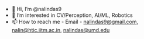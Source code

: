 - 👋 Hi, I’m @nalindas9
- 👀 I’m interested in CV/Perception, AI/ML, Robotics
- 📫 How to reach me - Email - nalindas9@gmail.com, nalin@htic.iitm.ac.in, nalindas@umd.edu

<!---
nalindas9/nalindas9 is a ✨ special ✨ repository because its `README.md` (this file) appears on your GitHub profile.
You can click the Preview link to take a look at your changes.
--->
